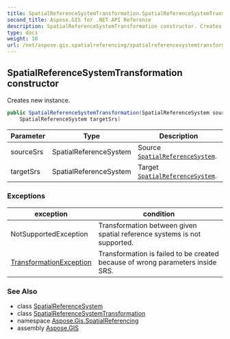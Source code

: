 ```yaml
---
title: SpatialReferenceSystemTransformation.SpatialReferenceSystemTransformation
second_title: Aspose.GIS for .NET API Reference
description: SpatialReferenceSystemTransformation constructor. Creates new instance.
type: docs
weight: 10
url: /net/aspose.gis.spatialreferencing/spatialreferencesystemtransformation/spatialreferencesystemtransformation/
---
```

## SpatialReferenceSystemTransformation constructor

Creates new instance.

```csharp
public SpatialReferenceSystemTransformation(SpatialReferenceSystem sourceSrs, 
    SpatialReferenceSystem targetSrs)
```

| Parameter | Type | Description |
| --- | --- | --- |
| sourceSrs | SpatialReferenceSystem | Source [`SpatialReferenceSystem`](../../spatialreferencesystem/). |
| targetSrs | SpatialReferenceSystem | Target [`SpatialReferenceSystem`](../../spatialreferencesystem/). |

### Exceptions

| exception | condition |
| --- | --- |
| NotSupportedException | Transformation between given spatial reference systems is not supported. |
| [TransformationException](../../transformationexception/) | Transformation is failed to be created because of wrong parameters inside SRS. |

### See Also

* class [SpatialReferenceSystem](../../spatialreferencesystem/)
* class [SpatialReferenceSystemTransformation](../)
* namespace [Aspose.Gis.SpatialReferencing](../../spatialreferencesystemtransformation/)
* assembly [Aspose.GIS](../../../)


